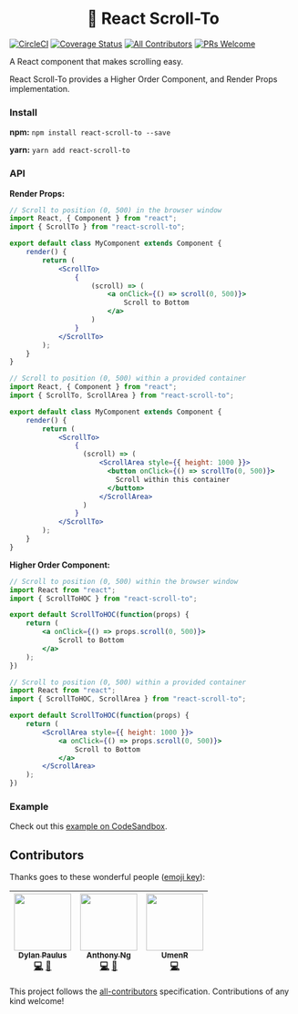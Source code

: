 <h1 align="center">
    👟 React Scroll-To
</h1>

[![CircleCI](https://circleci.com/gh/ganderzz/react-scroll-to/tree/master.svg?style=svg)](https://circleci.com/gh/ganderzz/react-scroll-to/tree/master)
[![Coverage Status](https://coveralls.io/repos/github/ganderzz/react-scroll-to/badge.svg?branch=feature%2Fcreate-circi-artifact)](https://coveralls.io/github/ganderzz/react-scroll-to?branch=feature%2Fcreate-circi-artifact)
[![All Contributors](https://img.shields.io/badge/all_contributors-3-orange.svg?style=flat-square)](#contributors)
[![PRs Welcome](https://img.shields.io/badge/PRs-welcome-brightgreen.svg?style=flat-square)](http://makeapullrequest.com) 


A React component that makes scrolling easy.

React Scroll-To provides a Higher Order Component, and Render Props implementation.

### Install

**npm:** `npm install react-scroll-to --save`

**yarn:** `yarn add react-scroll-to`


### API

**Render Props:**

```jsx
// Scroll to position (0, 500) in the browser window
import React, { Component } from "react";
import { ScrollTo } from "react-scroll-to";

export default class MyComponent extends Component {
    render() {
        return (
            <ScrollTo>
                {
                    (scroll) => (
                        <a onClick={() => scroll(0, 500)}>
                            Scroll to Bottom
                        </a>
                    )
                }
            </ScrollTo>
        );
    }
}
```

```jsx
// Scroll to position (0, 500) within a provided container
import React, { Component } from "react";
import { ScrollTo, ScrollArea } from "react-scroll-to";

export default class MyComponent extends Component {
    render() {
        return (
            <ScrollTo>
                {
                  (scroll) => (
                      <ScrollArea style={{ height: 1000 }}>
                        <button onClick={() => scrollTo(0, 500)}>
                          Scroll within this container
                        </button>
                      </ScrollArea>
                  )
                }
            </ScrollTo>
        );
    }
}
```

**Higher Order Component:**

```jsx
// Scroll to position (0, 500) within the browser window
import React from "react";
import { ScrollToHOC } from "react-scroll-to";

export default ScrollToHOC(function(props) {
    return (
        <a onClick={() => props.scroll(0, 500)}>
            Scroll to Bottom
        </a>
    );
})
```

```jsx
// Scroll to position (0, 500) within a provided container
import React from "react";
import { ScrollToHOC, ScrollArea } from "react-scroll-to";

export default ScrollToHOC(function(props) {
    return (
        <ScrollArea style={{ height: 1000 }}>
            <a onClick={() => props.scroll(0, 500)}>
                Scroll to Bottom
            </a>
        </ScrollArea>
    );
})
```

### Example
Check out this [example on CodeSandbox](https://codesandbox.io/s/yqlj0yjr41).

## Contributors

Thanks goes to these wonderful people ([emoji key](https://github.com/kentcdodds/all-contributors#emoji-key)):

<!-- ALL-CONTRIBUTORS-LIST:START - Do not remove or modify this section -->
| [<img src="https://avatars3.githubusercontent.com/u/5566054?v=4" width="100px;"/><br /><sub><b>Dylan Paulus</b></sub>](http://www.dylanpaulus.com)<br />[💻](https://github.com/ganderzz/react-scroll-to/commits?author=ganderzz "Code") [📖](https://github.com/ganderzz/react-scroll-to/commits?author=ganderzz "Documentation") | [<img src="https://avatars1.githubusercontent.com/u/14035529?v=4" width="100px;"/><br /><sub><b>Anthony Ng</b></sub>](http://anthonyng.me)<br />[💻](https://github.com/ganderzz/react-scroll-to/commits?author=newyork-anthonyng "Code") [📖](https://github.com/ganderzz/react-scroll-to/commits?author=newyork-anthonyng "Documentation") | [<img src="https://avatars1.githubusercontent.com/u/17663679?v=4" width="100px;"/><br /><sub><b>UmenR</b></sub>](https://github.com/UmenR)<br />[💻](https://github.com/ganderzz/react-scroll-to/commits?author=UmenR "Code") |
| :---: | :---: | :---: |
<!-- ALL-CONTRIBUTORS-LIST:END -->

This project follows the [all-contributors](https://github.com/kentcdodds/all-contributors) specification. Contributions of any kind welcome!